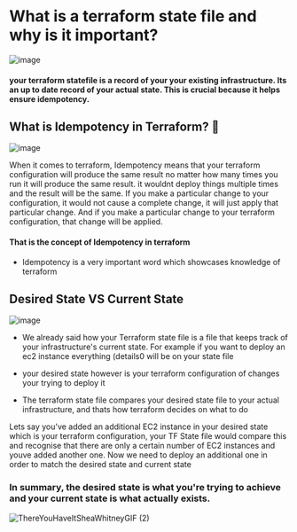 # What is a terraform state file and why is it important? 
![image](https://github.com/user-attachments/assets/bbf16d60-3811-47d8-b2f7-4ccd48ae650c)

#### your terraform statefile is a record of your your existing infrastructure. Its an up to date record of your actual state. This is crucial because it helps ensure idempotency.

## What is Idempotency in Terraform? 🤔
![image](https://github.com/user-attachments/assets/501ec14b-1d47-4039-8ab5-2edcee178f95)

When it comes to terraform, Idempotency means that your terraform configuration will produce the same result no matter how many times you run it will produce the same result. it wouldnt deploy things 
multiple times and the result will be the same. If you make a particular change to your configuration, it would not cause a complete change, it will just apply that particular change. And if you make a particular change to your terraform configuration, that change will be applied.

#### That is the concept of Idempotency in terraform 

- Idempotency is a very important word which showcases knowledge of terraform

 ## Desired State VS Current State
![image](https://github.com/user-attachments/assets/c5217f14-f159-4687-8c24-939f9a9a26fe)

- We already said how your Terraform state file is a file that keeps track of your infrastructure's current state. For example if you want to deploy an ec2 instance everything (details0 will be on your state file 

- your desired state however is your terraform configuration of changes your trying to deploy it

- The terraform state file compares your desired state file to your actual infrastructure, and thats how terraform decides on what to do

Lets say you've added an additional EC2 instance in your desired state which is your terraform configuration, your TF State file would compare this and recognise that there are only a certain number of EC2 instances and  youve added another one. Now we need to deploy an additional one in order to match the desired state and current state 

### In summary, the desired state is what you're trying to achieve and your current state is what actually exists. 

![ThereYouHaveItSheaWhitneyGIF (2)](https://github.com/user-attachments/assets/c312c2ea-c2ea-4126-aa32-08b025f41e73)
